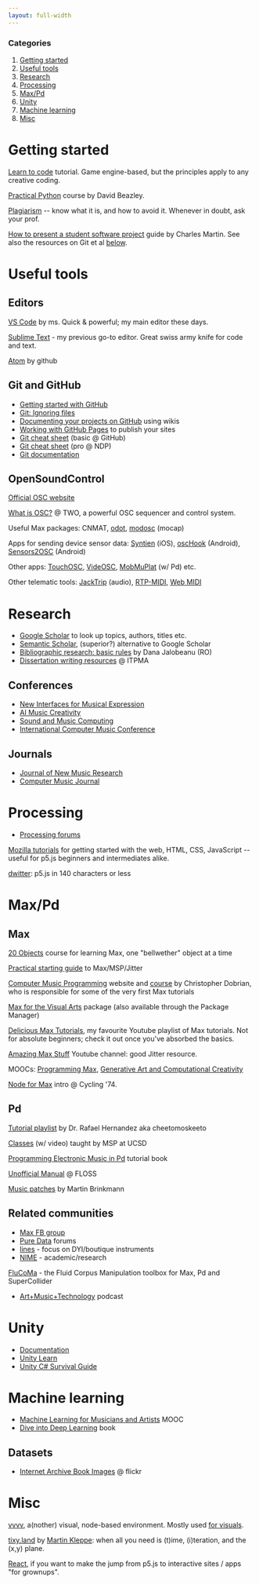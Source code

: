 ```yaml
---
layout: full-width
---
```

### Categories<!-- omit in toc -->
1. [Getting started](#getting-started)
2. [Useful tools](#useful-tools)
3. [Research](#research)
4. [Processing](#processing)
5. [Max/Pd](#maxpd)
6. [Unity](#unity)
7. [Machine learning](#machine-learning)
8. [Misc](#misc)
   
# Getting started

[Learn to code](https://www.gdquest.com/tutorial/getting-started/learn-to/code/) tutorial. Game engine-based, but the principles apply to any creative coding.

[Practical Python](https://github.com/dabeaz-course/practical-python) course by David Beazley.


[Plagiarism](https://www.anu.edu.au/students/academic-skills/academic-integrity/plagiarism) -- know what it is, and how to avoid it. Whenever in doubt, ask your prof.

[How to present a student software project](https://charlesmartin.com.au/blog/2020/08/09/student-project-repository) guide by Charles Martin. See also the resources on Git et al [below](#useful-tools).

# Useful tools

## Editors

[VS Code](https://code.visualstudio.com/) by ms. Quick & powerful; my main editor these days.

[Sublime Text](https://www.sublimetext.com/) - my previous go-to editor. Great swiss army knife for code and text.

[Atom](https://atom.io/) by github

## Git and GitHub

- [Getting started with GitHub](https://docs.github.com/en/github/getting-started-with-github)
- [Git: Ignoring files](https://docs.github.com/en/github/using-git/ignoring-files)
- [Documenting your projects on GitHub](https://guides.github.com/features/wikis/) using wikis
- [Working with GitHub Pages](https://docs.github.com/en/github/working-with-github-pages) to publish your sites
- [Git cheat sheet](https://training.github.com/downloads/github-git-cheat-sheet/) (basic @ GitHub)
- [Git cheat sheet](https://ndpsoftware.com/git-cheatsheet.html) (pro @ NDP)
- [Git documentation](https://git-scm.com/doc)

## OpenSoundControl

[Official OSC website](http://opensoundcontrol.org/)

[What is OSC?](https://thewizardofosc.com/more-on-osc/) @ TWO, a powerful OSC sequencer and control system.

Useful Max packages: CNMAT, [odot](https://github.com/CNMAT/CNMAT-odot), [modosc](https://github.com/motiondescriptors/modosc) (mocap)

Apps for sending device sensor data: [Syntien](https://apps.apple.com/us/app/syntien/id1203153534) (iOS), [oscHook](https://play.google.com/store/apps/details?id=com.hollyhook.oscHook&hl=en) (Android), [Sensors2OSC](https://f-droid.org/en/packages/org.sensors2.osc/) (Android)

Other apps: [TouchOSC](https://hexler.net/software/touchosc), [VideOSC](https://play.google.com/store/apps/details?id=net.videosc), [MobMuPlat](https://play.google.com/store/apps/details?id=com.iglesiaintermedia.mobmuplat) (w/ Pd) etc.

Other telematic tools: [JackTrip](https://ccrma.stanford.edu/software/jacktrip/) (audio), [RTP-MIDI](https://en.wikipedia.org/wiki/RTP-MIDI), [Web MIDI](https://www.midi.org/17-the-mma/99-web-midi)

# Research

- [Google Scholar](http://scholar.google.com) to look up topics, authors, titles etc.
- [Semantic Scholar](https://www.semanticscholar.org/), (superior?) alternative to Google Scholar
- [Bibliographic research: basic rules](http://blogs.ub-filosofie.ro/jalobeanu-graduate/?p=37) by Dana Jalobeanu (RO)
- [Dissertation writing resources](https://www.notion.so/Dissertation-Writing-039082ced5e848aba4a410a952d7f933) @ ITPMA

## Conferences

- [New Interfaces for Musical Expression](//www.nime.org/archives/)
- [AI Music Creativity](//aimusiccreativity.org/)
- [Sound and Music Computing](//zenodo.org/communities/smc) 
- [International Computer Music Conference](//quod.lib.umich.edu/i/icmc/)

## Journals

- [Journal of New Music Research](//www.tandfonline.com/loi/nnmr20)
- [Computer Music Journal](//www.mitpressjournals.org/cmj)

# Processing

- [Processing forums](//discourse.processing.org/)

[Mozilla tutorials](https://developer.mozilla.org/en-US/docs/Web/Tutorials) for getting started with the web, HTML, CSS, JavaScript -- useful for p5.js beginners and intermediates alike.

[dwitter](https://www.dwitter.net/): p5.js in 140 characters or less

# Max/Pd

## Max

[20 Objects](http://www.darwingrosse.com/20Objects/) course for learning Max, one "bellwether" object at a time

[Practical starting guide](https://drive.google.com/file/d/0B97y8ubkbDHwVVZKaFFTMjMxb0E/view) to Max/MSP/Jitter

[Computer Music Programming](https://dobrian.github.io/cmp/index.html) website and [course](https://music.arts.uci.edu/dobrian/w18/music215A/examples/) by Christopher Dobrian, who is responsible for some of the very first Max tutorials

[Max for the Visual Arts](https://github.com/imi/Max-for-the-Visual-Arts) package (also available through the Package Manager)

[Delicious Max Tutorials](https://www.youtube.com/playlist?list=PLD45EDA6F67827497), my favourite Youtube playlist of Max tutorials. Not for absolute beginners; check it out once you've absorbed the basics.

[Amazing Max Stuff](https://www.youtube.com/channel/UCvDUaH2fbXP_Yc5Lc9UXfqA) Youtube channel: good Jitter resource.

MOOCs: [Programming Max](https://www.kadenze.com/courses/programming-max-structuring-interactive-software-for-digital-arts-i), [Generative Art and Computational Creativity](https://www.kadenze.com/programs/generative-art-and-computational-creativity)

[Node for Max](https://cycling74.com/articles/node-for-max-intro-%E2%80%93-let%E2%80%99s-get-started) intro @ Cycling '74.

## Pd

[Tutorial playlist](https://www.youtube.com/playlist?list=PL12DC9A161D8DC5DC) by Dr. Rafael Hernandez aka cheetomoskeeto

[Classes](http://msp.ucsd.edu/syllabi/index.htm) (w/ video) taught by MSP at UCSD

[Programming Electronic Music in Pd](http://pd-tutorial.com/english/) tutorial book

[Unofficial Manual](https://archive.flossmanuals.net/pure-data/) @ FLOSS

[Music patches](http://www.martin-brinkmann.de/pd-patches.html) by Martin Brinkmann

## Related communities

- [Max FB group](https://www.facebook.com/groups/maxmspjitter/)
- [Pure Data](https://forum.pdpatchrepo.info/) forums
- [lines](https://llllllll.co/) - focus on DYI/boutique instruments
- [NIME](https://forum.nime.org/) - academic/research

[FluCoMa](https://discourse.flucoma.org/) - the Fluid Corpus Manipulation toolbox for Max, Pd and SuperCollider

- [Art+Music+Technology](http://artmusictech.libsyn.com/) podcast


# Unity
- [Documentation](https://docs.unity3d.com/)
- [Unity Learn](https://learn.unity.com/)
- [Unity C# Survival Guide](https://learn.unity.com/course/unity-c-survival-guide)

# Machine learning


- [Machine Learning for Musicians and Artists](https://www.kadenze.com/courses/machine-learning-for-musicians-and-artists-iv) MOOC
- [Dive into Deep Learning](https://d2l.ai/) book

## Datasets

- [Internet Archive Book Images](https://www.flickr.com/photos/internetarchivebookimages) @ flickr

# Misc 

[vvvv](https://vvvv.org/), a(nother) visual, node-based environment. Mostly used [for visuals](https://vvvv.org/propaganda).

[tixy.land](https://tixy.land/) by [Martin Kleppe](https://twitter.com/aemkei/status/1323399877611708416): when all you need is (t)ime, (i)teration, and the (x,y) plane.

[React](https://reactjs.org/), if you want to make the jump from p5.js to interactive sites / apps "for grownups".